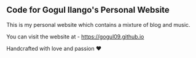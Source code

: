 ## Code for Gogul Ilango's Personal Website

This is my personal website which contains a mixture of blog and music.

You can visit the website at - https://gogul09.github.io

Handcrafted with love and passion ❤️